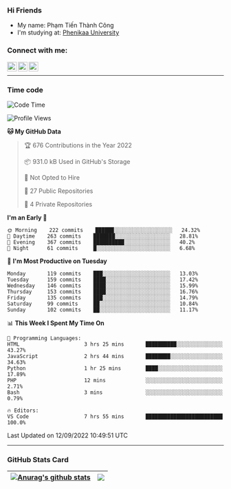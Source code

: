 ### Hi Friends

- My name: Phạm Tiến Thành Công
- I'm studying at: [Phenikaa University]


### Connect with me:
[<img align="left" alt="PhamTienThanhCong | Facebook" width="22px" src="https://upload.wikimedia.org/wikipedia/commons/thumb/1/16/Facebook-icon-1.png/640px-Facebook-icon-1.png" />][facebook]
[<img align="left" alt="PhamTienThanhCong | Zalo" width="22px" src="https://www.anphatpc.com.vn/template/anphat_2020v2/images/icon-zalo.jpg" />][zalo]
[<img align="left" alt="PhamTienThanhCong | LinkedIn" width="22px" src="https://cdn3.iconfinder.com/data/icons/inficons/512/linkedin.png" />][linkedin]

<br />

---

### Time code

<!--START_SECTION:waka-->
![Code Time](http://img.shields.io/badge/Code%20Time-548%20hrs%2016%20mins-blue)

![Profile Views](http://img.shields.io/badge/Profile%20Views-1-blue)

**🐱 My GitHub Data** 

> 🏆 676 Contributions in the Year 2022
 > 
> 📦 931.0 kB Used in GitHub's Storage 
 > 
> 🚫 Not Opted to Hire
 > 
> 📜 27 Public Repositories 
 > 
> 🔑 4 Private Repositories  
 > 
**I'm an Early 🐤** 

```text
🌞 Morning    222 commits    ██████░░░░░░░░░░░░░░░░░░░   24.32% 
🌆 Daytime    263 commits    ███████░░░░░░░░░░░░░░░░░░   28.81% 
🌃 Evening    367 commits    ██████████░░░░░░░░░░░░░░░   40.2% 
🌙 Night      61 commits     █░░░░░░░░░░░░░░░░░░░░░░░░   6.68%

```
📅 **I'm Most Productive on Tuesday** 

```text
Monday       119 commits    ███░░░░░░░░░░░░░░░░░░░░░░   13.03% 
Tuesday      159 commits    ████░░░░░░░░░░░░░░░░░░░░░   17.42% 
Wednesday    146 commits    ████░░░░░░░░░░░░░░░░░░░░░   15.99% 
Thursday     153 commits    ████░░░░░░░░░░░░░░░░░░░░░   16.76% 
Friday       135 commits    ███░░░░░░░░░░░░░░░░░░░░░░   14.79% 
Saturday     99 commits     ██░░░░░░░░░░░░░░░░░░░░░░░   10.84% 
Sunday       102 commits    ██░░░░░░░░░░░░░░░░░░░░░░░   11.17%

```


📊 **This Week I Spent My Time On** 

```text
💬 Programming Languages: 
HTML                     3 hrs 25 mins       ██████████░░░░░░░░░░░░░░░   43.27% 
JavaScript               2 hrs 44 mins       ████████░░░░░░░░░░░░░░░░░   34.63% 
Python                   1 hr 25 mins        ████░░░░░░░░░░░░░░░░░░░░░   17.89% 
PHP                      12 mins             ░░░░░░░░░░░░░░░░░░░░░░░░░   2.71% 
Bash                     3 mins              ░░░░░░░░░░░░░░░░░░░░░░░░░   0.79%

🔥 Editors: 
VS Code                  7 hrs 55 mins       █████████████████████████   100.0%

```


 Last Updated on 12/09/2022 10:49:51 UTC
<!--END_SECTION:waka-->

---

### GitHub Stats Card

| <a href="https://github.com/phamtienthanhcong"><img align="center" src="https://github-readme-stats.vercel.app/api?username=PhamTienThanhCong&show_icons=true&include_all_commits=true&theme=buefy&hide_border=true&theme=ocean_dark" alt="Anurag's github stats" /></a> | <a href="https://github.com/phamtienthanhcong"><img align="center" src="https://github-readme-stats.vercel.app/api/top-langs/?username=PhamTienThanhCong&layout=compact&theme=buefy&hide_border=true&theme=ocean_dark" /></a> |
| ------------- | ------------- |

[Phenikaa University]: https://phenikaa-uni.edu.vn/vi
[facebook]: https://www.facebook.com/phamtienthanhcong
[linkedin]: https://linkedin.com/in/phamtienthanhcong
[zalo]: https://zalo.me/0396396332
[tiktok]: https://www.tiktok.com/@phamtienthanhcong
[web]: https://github.com/PhamTienThanhCong/web_dev
[min project]: https://github.com/PhamTienThanhCong/Project-Of-Web
[c and cpp]: https://github.com/PhamTienThanhCong/Code_C_and_Cpro
[python]: https://github.com/PhamTienThanhCong/Python_beginer
